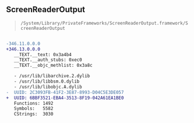 ## ScreenReaderOutput

> `/System/Library/PrivateFrameworks/ScreenReaderOutput.framework/ScreenReaderOutput`

```diff

-346.11.0.0.0
+346.13.0.0.0
   __TEXT.__text: 0x3a4b4
   __TEXT.__auth_stubs: 0xec0
   __TEXT.__objc_methlist: 0x3a8c

   - /usr/lib/libarchive.2.dylib
   - /usr/lib/libbsm.0.dylib
   - /usr/lib/libobjc.A.dylib
-  UUID: 2C3093FB-41F2-3E87-8993-D04C5E3DE057
+  UUID: 6BBF3521-EBA4-3513-8F19-042A61EA1BE0
   Functions: 1492
   Symbols:   5582
   CStrings:  3030

```

